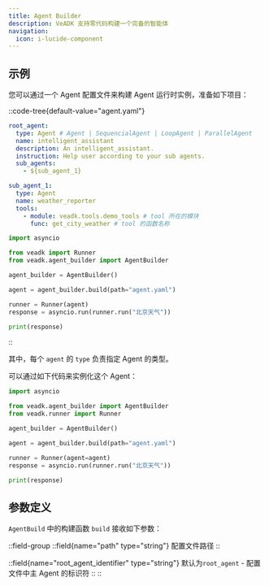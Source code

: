```yaml
---
title: Agent Builder
description: VeADK 支持零代码构建一个完备的智能体
navigation:
  icon: i-lucide-component
---
```


## 示例

您可以通过一个 Agent 配置文件来构建 Agent 运行时实例，准备如下项目：

::code-tree{default-value="agent.yaml"}

```yaml [agent.yaml]
root_agent:
  type: Agent # Agent | SequencialAgent | LoopAgent | ParallelAgent
  name: intelligent_assistant
  description: An intelligent_assistant.
  instruction: Help user according to your sub agents.
  sub_agents:
    - ${sub_agent_1}

sub_agent_1:
  type: Agent
  name: weather_reporter
  tools:
    - module: veadk.tools.demo_tools # tool 所在的模块
      func: get_city_weather # tool 的函数名称
```

```python [agent.py]
import asyncio

from veadk import Runner
from veadk.agent_builder import AgentBuilder

agent_builder = AgentBuilder()

agent = agent_builder.build(path="agent.yaml")

runner = Runner(agent)
response = asyncio.run(runner.run("北京天气"))

print(response)
```

::

其中，每个 `agent` 的 `type` 负责指定 Agent 的类型。

可以通过如下代码来实例化这个 Agent：

```python
import asyncio

from veadk.agent_builder import AgentBuilder
from veadk.runner import Runner

agent_builder = AgentBuilder()

agent = agent_builder.build(path="agent.yaml")

runner = Runner(agent=agent)
response = asyncio.run(runner.run("北京天气"))

print(response)
```

## 参数定义

`AgentBuild` 中的构建函数 `build` 接收如下参数：

::field-group
  ::field{name="path" type="string"}
  配置文件路径
  ::

  ::field{name="root_agent_identifier" type="string"}
  默认为`root_agent` - 配置文件中主 Agent 的标识符
  ::
::
